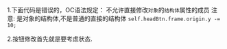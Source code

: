 
1.下面代码是错误的，OC语法规定：
不允许直接修改`对象`的`结构体`属性的成员
注意: 是对象的结构体,不是普通的直接的结构体
`self.headBtn.frame.origin.y -= 10;`

2.按钮修改首先就是要考虑状态.